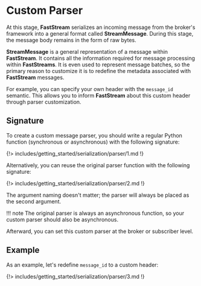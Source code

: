 # Custom Parser

At this stage, **FastStream** serializes an incoming message from the broker's framework into a general format called **StreamMessage**. During this stage, the message body remains in the form of raw bytes.

**StreamMessage** is a general representation of a message within **FastStream**. It contains all the information required for message processing within **FastStreams**.  It is even used to represent message batches, so the primary reason to customize it is to redefine the metadata associated with **FastStream** messages.

For example, you can specify your own header with the `message_id` semantic. This allows you to inform **FastStream** about this custom header through parser customization.

## Signature

To create a custom message parser, you should write a regular Python function (synchronous or asynchronous) with the following signature:

{!> includes/getting_started/serialization/parser/1.md !}

Alternatively, you can reuse the original parser function with the following signature:

{!> includes/getting_started/serialization/parser/2.md !}

The argument naming doesn't matter; the parser will always be placed as the second argument.

!!! note
    The original parser is always an asynchronous function, so your custom parser should also be asynchronous.

Afterward, you can set this custom parser at the broker or subscriber level.

## Example

As an example, let's redefine `message_id` to a custom header:

{!> includes/getting_started/serialization/parser/3.md !}
